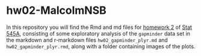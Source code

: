 # hw02-MalcolmNSB

In this repository you will find the Rmd and md files for [homework 2](http://stat545.com/Classroom/assignments/hw02/hw02.html) of [Stat 545A](http://stat545.com/), consisting of some  exploratory analysis of the `gapminder` data set in the markdown and r-markdown files `hw02_gapminder_plyr.md` and `hw02_gapminder_plyr.rmd`, along with a folder containing images of the plots. 







